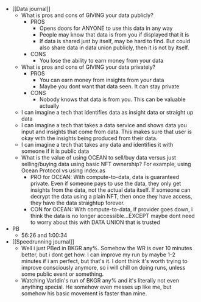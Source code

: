   * [[Data journal]]
    * What is pros and cons of GIVING your data publicly?
      * PROS
        * Opens doors for ANYONE to use this data in any way
        * People may know that data is from you if displayed that it is
        * If data is shared just by itself, may be hard to find. But could also share data in data union publicly, then it is not by itself.
      * CONS
        * You lose the ability to earn money from your data
    * What is pros and cons of GIVING your data privately?
      * PROS
        * You can earn money from insights from your data
        * Maybe you dont want that data seen. It can stay private
      * CONS
        * Nobody knows that data is from you. This can be valuable actually
    * I can imagine a tech that identifies data as insight data or straight up data
    * I can imagine a tech that takes a data service and shows data you input and insights that come from data. This makes sure that user is okay with the insights being produced from their data.
    * I can imagine a tech that takes any data and identifies it with someone if it is public data
    * What is the value of using OCEAN to sell/buy data versus just selling/buying data using basic NFT ownership? For example, using Ocean Protocol vs using index.as
      * PRO for OCEAN: With compute-to-data, data is guaranteed private. Even if someone pays to use the data, they only get insights from the data, not the actual data itself. If someone can decrypt the data using a plain NFT, then once they have access, they have the data straightup forever.
      * CON for OCEAN: With compute-to-data, if provider goes down, i think the data is no longer accessible...EXCEPT maybe dont need to worry about this with DATA UNION that is trusted
  * PB
    * 56:26 and 1:00:34
  * [[Speedrunning journal]]
    * Well i just PBed in BKGR any%. Somehow the WR is over 10 minutes better, but i dont get how. I can improve my run by maybe 1-2 minutes if i am perfect, but that's it. I dont think it's worth trying to improve consciously anymore, so i will chill on doing runs, unless some public event or something.
    * Watching Varldin's run of BKGR any% and it's literally not even anything special. He somehow even messes up like me, but somehow his basic movement is faster than mine.